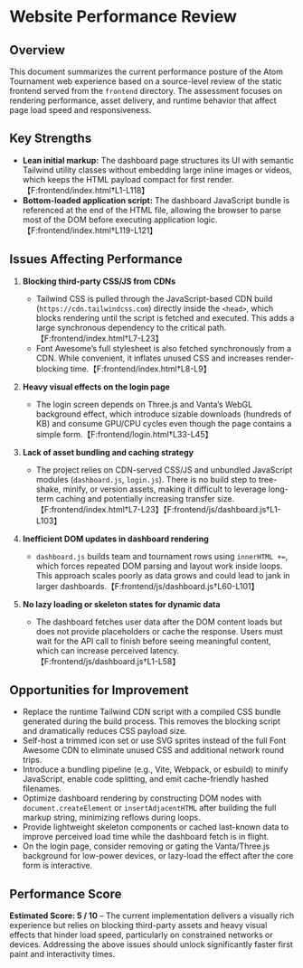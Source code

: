 # Website Performance Review

## Overview
This document summarizes the current performance posture of the Atom Tournament web experience based on a source-level review of the static frontend served from the `frontend` directory. The assessment focuses on rendering performance, asset delivery, and runtime behavior that affect page load speed and responsiveness.

## Key Strengths
- **Lean initial markup:** The dashboard page structures its UI with semantic Tailwind utility classes without embedding large inline images or videos, which keeps the HTML payload compact for first render.【F:frontend/index.html†L1-L118】
- **Bottom-loaded application script:** The dashboard JavaScript bundle is referenced at the end of the HTML file, allowing the browser to parse most of the DOM before executing application logic.【F:frontend/index.html†L119-L121】

## Issues Affecting Performance
1. **Blocking third-party CSS/JS from CDNs**
   - Tailwind CSS is pulled through the JavaScript-based CDN build (`https://cdn.tailwindcss.com`) directly inside the `<head>`, which blocks rendering until the script is fetched and executed. This adds a large synchronous dependency to the critical path.【F:frontend/index.html†L7-L23】
   - Font Awesome’s full stylesheet is also fetched synchronously from a CDN. While convenient, it inflates unused CSS and increases render-blocking time.【F:frontend/index.html†L8-L9】

2. **Heavy visual effects on the login page**
   - The login screen depends on Three.js and Vanta’s WebGL background effect, which introduce sizable downloads (hundreds of KB) and consume GPU/CPU cycles even though the page contains a simple form.【F:frontend/login.html†L33-L45】

3. **Lack of asset bundling and caching strategy**
   - The project relies on CDN-served CSS/JS and unbundled JavaScript modules (`dashboard.js`, `login.js`). There is no build step to tree-shake, minify, or version assets, making it difficult to leverage long-term caching and potentially increasing transfer size.【F:frontend/index.html†L7-L23】【F:frontend/js/dashboard.js†L1-L103】

4. **Inefficient DOM updates in dashboard rendering**
   - `dashboard.js` builds team and tournament rows using `innerHTML +=`, which forces repeated DOM parsing and layout work inside loops. This approach scales poorly as data grows and could lead to jank in larger dashboards.【F:frontend/js/dashboard.js†L60-L101】

5. **No lazy loading or skeleton states for dynamic data**
   - The dashboard fetches user data after the DOM content loads but does not provide placeholders or cache the response. Users must wait for the API call to finish before seeing meaningful content, which can increase perceived latency.【F:frontend/js/dashboard.js†L1-L58】

## Opportunities for Improvement
- Replace the runtime Tailwind CDN script with a compiled CSS bundle generated during the build process. This removes the blocking script and dramatically reduces CSS payload size.
- Self-host a trimmed icon set or use SVG sprites instead of the full Font Awesome CDN to eliminate unused CSS and additional network round trips.
- Introduce a bundling pipeline (e.g., Vite, Webpack, or esbuild) to minify JavaScript, enable code splitting, and emit cache-friendly hashed filenames.
- Optimize dashboard rendering by constructing DOM nodes with `document.createElement` or `insertAdjacentHTML` after building the full markup string, minimizing reflows during loops.
- Provide lightweight skeleton components or cached last-known data to improve perceived load time while the dashboard fetch is in flight.
- On the login page, consider removing or gating the Vanta/Three.js background for low-power devices, or lazy-load the effect after the core form is interactive.

## Performance Score
**Estimated Score: 5 / 10** – The current implementation delivers a visually rich experience but relies on blocking third-party assets and heavy visual effects that hinder load speed, particularly on constrained networks or devices. Addressing the above issues should unlock significantly faster first paint and interactivity times.
